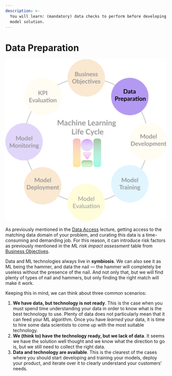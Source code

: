 ```yaml
---
description: >-
  You will learn: (mandatory) data checks to perform before developing your
  model solution.
---
```


# Data Preparation

![](../.gitbook/assets/data-preparation.png)

As previously mentioned in the [Data Access](../data-management/untitled.md) lecture, getting access to the matching data domain of your problem, and curating this data is a time-consuming and demanding job. For this reason, it can introduce risk factors as previously mentioned in the _ML risk impact assessment_ table from [Business Objectives](business-objectives.md).

Data and ML technologies always live in **symbiosis**. We can also see it as ML being the hammer, and data the nail — the hammer will completely be useless without the presence of the nail. And not only that, but we will find plenty of types of nail and hammers, but only finding the right match will make it work.

Keeping this in mind, we can think about three common scenarios:

1. **We have data, but technology is not ready**. This is the case when you must spend time understanding your data in order to know what is the best technology to use. Plenty of data does not particularly mean that it can feed your ML algorithm. Once you have _learned_ your data, it is time to hire some data scientists to come up with the most suitable technology. 
2. **We \(think to\) have the technology ready, but we lack of data**. It seems we have the solution well thought and we know what the direction to go is, but we still need to collect the right data. 
3. **Data and technology are available**. This is the clearest of the cases where you should start developing and training your models, deploy your product, and iterate over it to clearly understand your customers' needs. 


